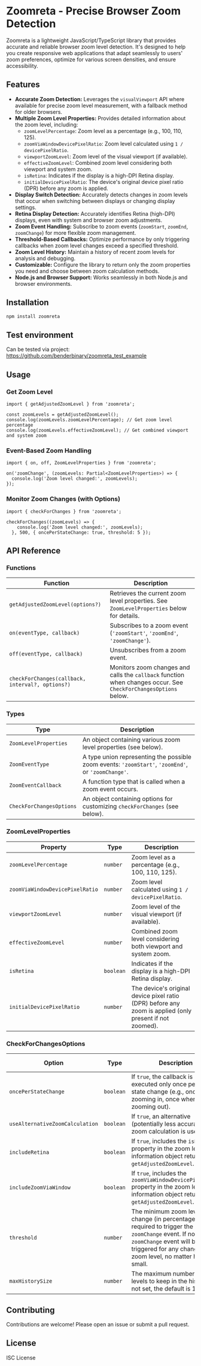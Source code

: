 # Zoomreta - Precise Browser Zoom Detection

Zoomreta is a lightweight JavaScript/TypeScript library that provides accurate and reliable browser zoom level detection. It's designed to help you create responsive web applications that adapt seamlessly to users' zoom preferences, optimize for various screen densities, and ensure accessibility.

## Features

- **Accurate Zoom Detection:** Leverages the `visualViewport` API where available for precise zoom level measurement, with a fallback method for older browsers.
- **Multiple Zoom Level Properties:** Provides detailed information about the zoom level, including:
  - `zoomLevelPercentage`: Zoom level as a percentage (e.g., 100, 110, 125).
  - `zoomViaWindowDevicePixelRatio`: Zoom level calculated using `1 / devicePixelRatio`.
  - `viewportZoomLevel`: Zoom level of the visual viewport (if available).
  - `effectiveZoomLevel`: Combined zoom level considering both viewport and system zoom.
  - `isRetina`: Indicates if the display is a high-DPI Retina display.
  - `initialDevicePixelRatio`: The device's original device pixel ratio (DPR) before any zoom is applied.
- **Display Switch Detection:** Accurately detects changes in zoom levels that occur when switching between displays or changing display settings.
- **Retina Display Detection:** Accurately identifies Retina (high-DPI) displays, even with system and browser zoom adjustments.
- **Zoom Event Handling:** Subscribe to zoom events (`zoomStart`, `zoomEnd`, `zoomChange`) for more flexible zoom management.
- **Threshold-Based Callbacks:** Optimize performance by only triggering callbacks when zoom level changes exceed a specified threshold.
- **Zoom Level History:** Maintain a history of recent zoom levels for analysis and debugging.
- **Customizable:** Configure the library to return only the zoom properties you need and choose between zoom calculation methods.
- **Node.js and Browser Support:** Works seamlessly in both Node.js and browser environments.

## Installation

```bash
npm install zoomreta
```

## Test environment

Can be tested via project:  https://github.com/benderbinary/zoomreta_test_example

## Usage

### Get Zoom Level

```
import { getAdjustedZoomLevel } from 'zoomreta';

const zoomLevels = getAdjustedZoomLevel();
console.log(zoomLevels.zoomLevelPercentage); // Get zoom level percentage
console.log(zoomLevels.effectiveZoomLevel); // Get combined viewport and system zoom
```

### Event-Based Zoom Handling

```
import { on, off, ZoomLevelProperties } from 'zoomreta';

on('zoomChange', (zoomLevels: Partial<ZoomLevelProperties>) => {
  console.log('Zoom level changed:', zoomLevels);
});
```

### Monitor Zoom Changes (with Options)

```
import { checkForChanges } from 'zoomreta';

checkForChanges((zoomLevels) => {
    console.log('Zoom level changed:', zoomLevels);
  }, 500, { oncePerStateChange: true, threshold: 5 });
```

## API Reference

### Functions

| Function                              | Description                                                                                                     |
| ------------------------------------- | --------------------------------------------------------------------------------------------------------------- |
| `getAdjustedZoomLevel(options?)`      | Retrieves the current zoom level properties. See `ZoomLevelProperties` below for details.                       |
| `on(eventType, callback)`             | Subscribes to a zoom event (`'zoomStart'`, `'zoomEnd'`, `'zoomChange'`).                                         |
| `off(eventType, callback)`            | Unsubscribes from a zoom event.                                                                                  |
| `checkForChanges(callback, interval?, options?)` | Monitors zoom changes and calls the `callback` function when changes occur. See `CheckForChangesOptions` below. |

### Types

| Type                         | Description                                                                                     |
| ---------------------------- | ----------------------------------------------------------------------------------------------- |
| `ZoomLevelProperties`        | An object containing various zoom level properties (see below).                                 |
| `ZoomEventType`              | A type union representing the possible zoom events: `'zoomStart'`, `'zoomEnd'`, or `'zoomChange'`. |
| `ZoomEventCallback`          | A function type that is called when a zoom event occurs.                                        |
| `CheckForChangesOptions`     | An object containing options for customizing `checkForChanges` (see below).                     |

### ZoomLevelProperties

| Property                            | Type     | Description                                                                                                   |
| ----------------------------------- | -------- | ------------------------------------------------------------------------------------------------------------- |
| `zoomLevelPercentage`               | `number` | Zoom level as a percentage (e.g., 100, 110, 125).                                                             |
| `zoomViaWindowDevicePixelRatio`     | `number` | Zoom level calculated using `1 / devicePixelRatio`.                                                           |
| `viewportZoomLevel`                 | `number` | Zoom level of the visual viewport (if available).                                                             |
| `effectiveZoomLevel`                | `number` | Combined zoom level considering both viewport and system zoom.                                                |
| `isRetina`                          | `boolean`| Indicates if the display is a high-DPI Retina display.                                                         |
| `initialDevicePixelRatio`           | `number` | The device's original device pixel ratio (DPR) before any zoom is applied (only present if not zoomed).       |

### CheckForChangesOptions

| Option                         | Type      | Description                                                                                                                                                                                                 | Default Value |
| ------------------------------ | --------- | ----------------------------------------------------------------------------------------------------------------------------------------------------------------------------------------------------------- | ------------- |
| `oncePerStateChange`           | `boolean` | If `true`, the callback is executed only once per zoom state change (e.g., once when zooming in, once when zooming out).                                                                                    | `false`       |
| `useAlternativeZoomCalculation`| `boolean` | If `true`, an alternative (potentially less accurate) zoom calculation is used.                                                                                                                             | `false`       |
| `includeRetina`                | `boolean` | If `true`, includes the `isRetina` property in the zoom level information object returned by `getAdjustedZoomLevel`.                                                                                        | `false`       |
| `includeZoomViaWindow`         | `boolean` | If `true`, includes the `zoomViaWindowDevicePixelRatio` property in the zoom level information object returned by `getAdjustedZoomLevel`.                                                                   | `false`       |
| `threshold`                    | `number`  | The minimum zoom level change (in percentage points) required to trigger the `zoomChange` event. If not set, the `zoomChange` event will be triggered for any change in the zoom level, no matter how small. | 0             |
| `maxHistorySize`               | `number`  | The maximum number of zoom levels to keep in the history. If not set, the default is 10.                                                                                                                   | 10            |


## Contributing

Contributions are welcome! Please open an issue or submit a pull request.

## License

ISC License
